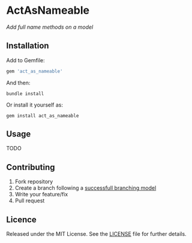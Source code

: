 # ActAsNameable

*Add full name methods on a model*

## Installation

Add to Gemfile:

```ruby
gem 'act_as_nameable'
```

And then:

```shell
bundle install
```

Or install it yourself as:

```shell
gem install act_as_nameable
```

## Usage

TODO

## Contributing

1. Fork repository
2. Create a branch following a [successfull branching model](http://nvie.com/posts/a-successful-git-branching-model/)
3. Write your feature/fix
4. Pull request

## Licence

Released under the MIT License. See the [LICENSE](https://github.com/caedes/act_as_nameable/blob/master/LICENSE.md) file for further details.
